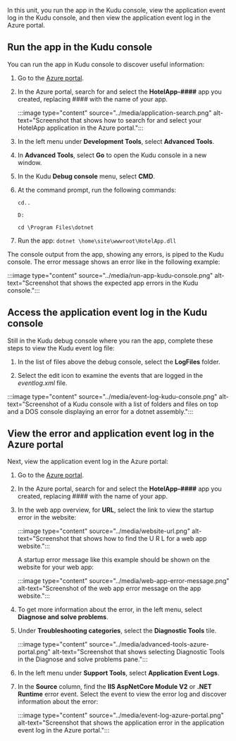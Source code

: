 In this unit, you run the app in the Kudu console, view the application event log in the Kudu console, and then view the application event log in the Azure portal.

## Run the app in the Kudu console

You can run the app in Kudu console to discover useful information:

1. Go to the [Azure portal](https://portal.azure.com/learn.docs.microsoft.com?azure-portal=true).

1. In the Azure portal, search for and select the **HotelApp-####** app you created, replacing #### with the name of your app.

   :::image type="content" source="../media/application-search.png" alt-text="Screenshot that shows how to search for and select your HotelApp application in the Azure portal.":::

1. In the left menu under **Development Tools**, select **Advanced Tools**.

1. In **Advanced Tools**, select **Go** to open the Kudu console in a new window.

1. In the Kudu **Debug console** menu, select **CMD**.

1. At the command prompt, run the following commands:

   `cd..`

   `D:`

   `cd \Program Files\dotnet`

1. Run the app: `dotnet \home\site\wwwroot\HotelApp.dll`

The console output from the app, showing any errors, is piped to the Kudu console.  The error message shows an error like in the following example:

:::image type="content" source="../media/run-app-kudu-console.png" alt-text="Screenshot that shows the expected app errors in the Kudu console.":::

## Access the application event log in the Kudu console

Still in the Kudu debug console where you ran the app, complete these steps to view the Kudu event log file:

1. In the list of files above the debug console, select the **LogFiles** folder.

1. Select the edit icon to examine the events that are logged in the *eventlog.xml* file.

:::image type="content" source="../media/event-log-kudu-console.png" alt-text="Screenshot of a Kudu console with a list of folders and files on top and a DOS console displaying an error for a dotnet assembly.":::

## View the error and application event log in the Azure portal

Next, view the application event log in the Azure portal:

1. Go to the [Azure portal](https://portal.azure.com/learn.docs.microsoft.com?azure-portal=true).

1. In the Azure portal, search for and select the **HotelApp-####** app you created, replacing #### with the name of your app.

1. In the web app overview, for **URL**, select the link to view the startup error in the website:

   :::image type="content" source="../media/website-url.png" alt-text="Screenshot that shows how to find the U R L for a web app website.":::

   A startup error message like this example should be shown on the website for your web app:

   :::image type="content" source="../media/web-app-error-message.png" alt-text="Screenshot of the web app error message on the app website.":::

1. To get more information about the error, in the left menu, select **Diagnose and solve problems**.

1. Under **Troubleshooting categories**, select the **Diagnostic Tools** tile.

   :::image type="content" source="../media/advanced-tools-azure-portal.png" alt-text="Screenshot that shows selecting Diagnostic Tools in the Diagnose and solve problems pane.":::

1. In the left menu under **Support Tools**, select **Application Event Logs**.

1. In the **Source** column, find the **IIS AspNetCore Module V2** or **.NET Runtime** error event. Select the event to view the error log and discover information about the error:

   :::image type="content" source="../media/event-log-azure-portal.png" alt-text="Screenshot that shows the application error in the application event log in the Azure portal.":::
